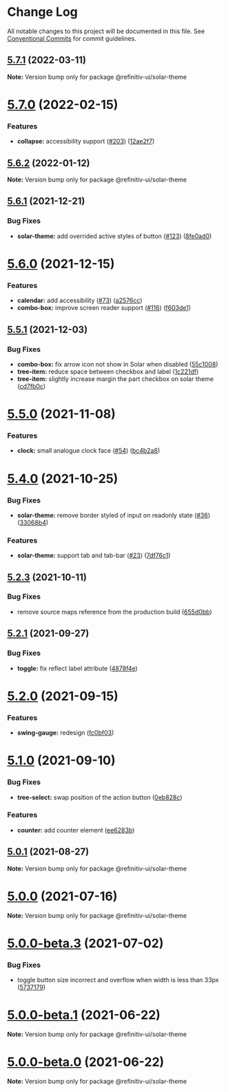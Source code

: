 # Change Log

All notable changes to this project will be documented in this file.
See [Conventional Commits](https://conventionalcommits.org) for commit guidelines.

## [5.7.1](https://github.com/Refinitiv/refinitiv-ui/compare/@refinitiv-ui/solar-theme@5.7.0...@refinitiv-ui/solar-theme@5.7.1) (2022-03-11)

**Note:** Version bump only for package @refinitiv-ui/solar-theme





# [5.7.0](https://github.com/Refinitiv/refinitiv-ui/compare/@refinitiv-ui/solar-theme@5.6.2...@refinitiv-ui/solar-theme@5.7.0) (2022-02-15)


### Features

* **collapse:** accessibility support ([#203](https://github.com/Refinitiv/refinitiv-ui/issues/203)) ([12ae2f7](https://github.com/Refinitiv/refinitiv-ui/commit/12ae2f7fe036d0351e69f5daca4369fae4097917))





## [5.6.2](https://github.com/Refinitiv/refinitiv-ui/compare/@refinitiv-ui/solar-theme@5.6.1...@refinitiv-ui/solar-theme@5.6.2) (2022-01-12)

**Note:** Version bump only for package @refinitiv-ui/solar-theme





## [5.6.1](https://github.com/Refinitiv/refinitiv-ui/compare/@refinitiv-ui/solar-theme@5.6.0...@refinitiv-ui/solar-theme@5.6.1) (2021-12-21)


### Bug Fixes

* **solar-theme:** add overrided active styles of button ([#123](https://github.com/Refinitiv/refinitiv-ui/issues/123)) ([8fe0ad0](https://github.com/Refinitiv/refinitiv-ui/commit/8fe0ad090bac576c4eec40465ab2fdad7d368ea1))





# [5.6.0](https://github.com/Refinitiv/refinitiv-ui/compare/@refinitiv-ui/solar-theme@5.5.1...@refinitiv-ui/solar-theme@5.6.0) (2021-12-15)


### Features

* **calendar:** add accessibility ([#73](https://github.com/Refinitiv/refinitiv-ui/issues/73)) ([a2576cc](https://github.com/Refinitiv/refinitiv-ui/commit/a2576cc8a1f0229bb5988af0c9d0bbf8ce7f765c))
* **combo-box:** improve screen reader support ([#116](https://github.com/Refinitiv/refinitiv-ui/issues/116)) ([f603de1](https://github.com/Refinitiv/refinitiv-ui/commit/f603de1d3b1900875d6903477938ecd21d055531))





## [5.5.1](https://github.com/Refinitiv/refinitiv-ui/compare/@refinitiv-ui/solar-theme@5.5.0...@refinitiv-ui/solar-theme@5.5.1) (2021-12-03)


### Bug Fixes

* **combo-box:** fix arrow icon not show in Solar when disabled ([55c1008](https://github.com/Refinitiv/refinitiv-ui/commit/55c1008b7b63f915a7575059c6539e63a757e389))
* **tree-item:** reduce space between checkbox and label ([1c221df](https://github.com/Refinitiv/refinitiv-ui/commit/1c221df6723e163925e8b0f603bc09e017a1df34))
* **tree-item:** slightly increase margin the part checkbox on solar theme ([cd7fb0c](https://github.com/Refinitiv/refinitiv-ui/commit/cd7fb0c38319be3f08d4433a214b56d0ca3a6341))





# [5.5.0](https://github.com/Refinitiv/refinitiv-ui/compare/@refinitiv-ui/solar-theme@5.4.0...@refinitiv-ui/solar-theme@5.5.0) (2021-11-08)


### Features

* **clock:** small analogue clock face ([#54](https://github.com/Refinitiv/refinitiv-ui/issues/54)) ([bc4b2a8](https://github.com/Refinitiv/refinitiv-ui/commit/bc4b2a816135ef70819d826d15ba9b36dda99207))





# [5.4.0](https://github.com/Refinitiv/refinitiv-ui/compare/@refinitiv-ui/solar-theme@5.2.3...@refinitiv-ui/solar-theme@5.4.0) (2021-10-25)


### Bug Fixes

* **solar-theme:** remove border styled of input on readonly state ([#36](https://github.com/Refinitiv/refinitiv-ui/issues/36)) ([33068b4](https://github.com/Refinitiv/refinitiv-ui/commit/33068b48e591b6c827b3c5aac9a97964223cf391))


### Features

* **solar-theme:** support tab and tab-bar ([#23](https://github.com/Refinitiv/refinitiv-ui/issues/23)) ([7df76c1](https://github.com/Refinitiv/refinitiv-ui/commit/7df76c1d00699ebf0f4ed7cfc3ea16680209217a))





## [5.2.3](https://github.com/Refinitiv/refinitiv-ui/compare/@refinitiv-ui/solar-theme@5.2.2...@refinitiv-ui/solar-theme@5.2.3) (2021-10-11)


### Bug Fixes

* remove source maps reference from the production build ([655d0bb](https://github.com/Refinitiv/refinitiv-ui/commit/655d0bb57290e5fe1276bf1a99bd7a0190d7a2f8))





## [5.2.1](https://git.sami.int.thomsonreuters.com/elf/refinitiv-ui/compare/@refinitiv-ui/solar-theme@5.2.0...@refinitiv-ui/solar-theme@5.2.1) (2021-09-27)


### Bug Fixes

* **toggle:** fix reflect label attribute ([4878f4e](https://git.sami.int.thomsonreuters.com/elf/refinitiv-ui/commits/4878f4ee38f774420eb2641e1879461bc9f3356a))





# [5.2.0](https://git.sami.int.thomsonreuters.com/elf/refinitiv-ui/compare/@refinitiv-ui/solar-theme@5.1.0...@refinitiv-ui/solar-theme@5.2.0) (2021-09-15)


### Features

* **swing-gauge:** redesign ([fc0bf03](https://git.sami.int.thomsonreuters.com/elf/refinitiv-ui/commits/fc0bf03941cbd893ebde3c322fc5ff3cc7fe1330))





# [5.1.0](https://git.sami.int.thomsonreuters.com/elf/refinitiv-ui/compare/@refinitiv-ui/solar-theme@5.0.1...@refinitiv-ui/solar-theme@5.1.0) (2021-09-10)


### Bug Fixes

* **tree-select:** swap position of the action button ([0eb828c](https://git.sami.int.thomsonreuters.com/elf/refinitiv-ui/commits/0eb828ce7e23fd03c7c3d0a22e979b764b5b0d5c))


### Features

* **counter:** add counter element ([ee6283b](https://git.sami.int.thomsonreuters.com/elf/refinitiv-ui/commits/ee6283b20f93b980df51e519618db0cf2f673e41))





## [5.0.1](https://git.sami.int.thomsonreuters.com/elf/refinitiv-ui/compare/@refinitiv-ui/solar-theme@5.0.0...@refinitiv-ui/solar-theme@5.0.1) (2021-08-27)

**Note:** Version bump only for package @refinitiv-ui/solar-theme





# [5.0.0](https://git.sami.int.thomsonreuters.com/elf/refinitiv-ui/compare/@refinitiv-ui/solar-theme@5.0.0-beta.3...@refinitiv-ui/solar-theme@5.0.0) (2021-07-16)

**Note:** Version bump only for package @refinitiv-ui/solar-theme





# [5.0.0-beta.3](https://git.sami.int.thomsonreuters.com/elf/refinitiv-ui/compare/@refinitiv-ui/solar-theme@5.0.0-beta.1...@refinitiv-ui/solar-theme@5.0.0-beta.3) (2021-07-02)

### Bug Fixes

- toggle button size incorrect and overflow when width is less than 33px ([5737179](https://git.sami.int.thomsonreuters.com/elf/refinitiv-ui/commits/5737179410b137b4f2d1db82c25a69fafa3e8fca))

# [5.0.0-beta.1](https://git.sami.int.thomsonreuters.com/elf/refinitiv-ui/compare/@refinitiv-ui/solar-theme@5.0.0-beta.0...@refinitiv-ui/solar-theme@5.0.0-beta.1) (2021-06-22)

**Note:** Version bump only for package @refinitiv-ui/solar-theme

# [5.0.0-beta.0](https://git.sami.int.thomsonreuters.com/elf/refinitiv-ui/compare/@refinitiv-ui/solar-theme@5.0.0-alpha.8...@refinitiv-ui/solar-theme@5.0.0-beta.0) (2021-06-22)

**Note:** Version bump only for package @refinitiv-ui/solar-theme
